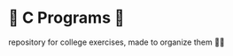 # :scroll: C Programs :scroll:
 
  repository for college exercises, made to organize them :man_student:
